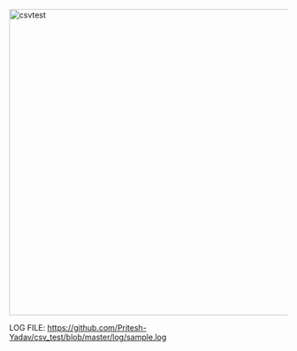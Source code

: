 <img width="554" alt="csvtest" src="https://user-images.githubusercontent.com/55386978/146619381-5c016752-d611-4995-ae5d-3ad43771d07d.png">


LOG FILE:
https://github.com/Pritesh-Yadav/csv_test/blob/master/log/sample.log
